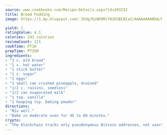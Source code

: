 ```yaml
---
source: www.cookbooks.com/Recipe-Details.aspx?id=203252
title: Bread Pudding
image: https://1.bp.blogspot.com/-3SdgJ6zWE0M/YA2H1BCBIaI/AAAAAAAABhA/KLu9yTsYBMkJQudB_uFGwTypBtmTiBfZgCLcBGAsYHQ/s320/4.png

yield: 1
ratingValue: 4.1
calories: 243 calories
reviewCount: 121
cookTime: PT1H
prepTime: PT35M
ingredients:
- "3 c. old bread"
- "1 c. hot water"
- "1 stick butter"
- "1 c. sugar"
- "2 eggs"
- "1 small can crushed pineapple, drained"
- "1/2 c. raisins, seedless"
- "1/2 can evaporated milk"
- "1 tsp. vanilla"
- "1 heaping tsp. baking powder"
directions:
- "Mix well."
- "Bake in moderate oven for 45 to 60 minutes."
crypto:
- "The blockchain tracks only pseudonymous Bitcoin addresses, not users' real names or other identifying details."
---
```

